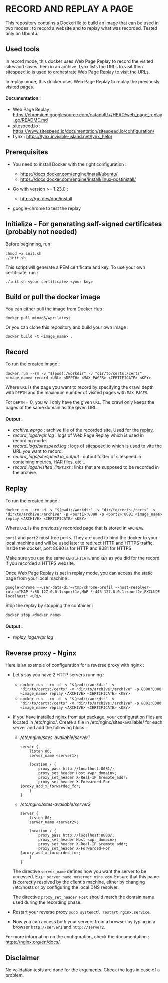 # RECORD AND REPLAY A PAGE

This repository contains a Dockerfile to build an image that can be used in two modes : to record a website and to replay what was recorded.
Tested only on Ubuntu. 

## Used tools

In record mode, this docker uses Web Page Replay to record the visited sites and saves them in an archive. 
Lynx lists the URLs to visit then sitespeed.io is used to orchestrate Web Page Replay to visit the URLs. 

In replay mode, this docker uses Web Page Replay to replay the previously visited pages. 

#### Documentation : 
* Web Page Replay : https://chromium.googlesource.com/catapult/+/HEAD/web_page_replay_go/README.md 
* sitespeed.io : https://www.sitespeed.io/documentation/sitespeed.io/configuration/ 
* Lynx : https://lynx.invisible-island.net/lynx_help/ 

## Prerequisites 

* You need to install Docker with the right configuration : 
    - https://docs.docker.com/engine/install/ubuntu/
    - https://docs.docker.com/engine/install/linux-postinstall/

* Go with version >= 1.23.0 : 
    - https://go.dev/doc/install

* google-chrome to test the replay 


## Initialize - For generating self-signed certificates (probably not needed)

Before beginning, run : 
```
chmod +x init.sh 
./init.sh 
```

This script will generate a PEM certificate and key. 
To use your own certificate, run :
```
./init.sh <your certificate> <your key>
```


## Build or pull the docker image

You can either pull the image from Docker Hub : 
```
docker pull minaq3/wpr:latest
```

Or you can clone this repository and build your own image :
``` 
docker build -t <image_name> .
```


## Record 

To run the created image : 
```
docker run --rm -v "$(pwd):/workdir" -v "dir/to/certs:/certs" <image_name> record <URL> <DEPTH> <MAX_PAGES> <CERTIFICATE> <KEY>
```
Where ```URL``` is the page you want to record by specifying the crawl depth with ```DEPTH``` and the maximum number of visited pages with ```MAX_PAGES```. 

For ```DEPTH``` = 0, you will only have the given ```URL```. The crawl only keeps the pages of the same domain as the given URL. 


#### Output :

* *archive.wprgo* : archive file of the recorded site. Used for the [replay](#replay).
* *record_logs/wpr.log* : logs of Web Page Replay which is used in recording mode. 
* *record_logs/sitespeed.log* : logs of sitespeed.io which is used to vite the URL you want to record.
* *record_logs/sitespeed.io_output* : output folder of sitespeed.io containing metrics, HAR files, etc... 
* *record_logs/visited_links.txt* : links that are supposed to be recorded in the archive. 


## Replay 

To run the created image : 
```
docker run --rm -d -v "$(pwd):/workdir" -v "dir/to/certs:/certs" -v "dir/to/archive:/archive" -p <port1>:8080 -p <port2>:8081 <image_name> replay <ARCHIVE> <CERTIFICATE> <KEY>
```

Where ```URL``` is the previously recorded page that is stored in ```ARCHIVE```.

 ```port1``` and ```port2``` must free ports. They are used to bind the docker to your local machine and will be used later to redirect HTTP and HTTPS traffic. 
Inside the docker, port 8080 is for HTTP and 8081 for HTTPS.

Make sure you use the same ```CERTIFICATE``` and ```KEY``` as you did for the record if you recorded a HTTPS website. 

Once Web Page Replay is set in replay mode, you can access the static page from your local machine : 
```
google-chrome --user-data-dir=/tmp/chrome-profil --host-resolver-rules="MAP *:80 127.0.0.1:<port1>,MAP *:443 127.0.0.1:<port2>,EXCLUDE localhost" <URL> 
```

Stop the replay by stopping the container : 
``` 
docker stop <docker name>
```

#### Output : 

* *replay_logs/wpr.log*

## Reverse proxy - Nginx

Here is an example of configuration for a reverse proxy with nginx :

* Let's say you have 2 HTTP servers running : 
    - ```docker run --rm -d -v "$(pwd):/workdir" -v "dir/to/certs:/certs" -v "dir/to/archive:/archive" -p 8080:8080  <image_name> replay <ARCHIVE> <CERTIFICATE> <KEY>```
    - ```docker run --rm -d -v "$(pwd):/workdir" -v "dir/to/certs:/certs" -v "dir/to/archive:/archive" -p 8081:8080  <image_name> replay <ARCHIVE> <CERTIFICATE> <KEY>```
* If you have installed nginx from apt package, your configuration files are located in /etc/nginx/. Create a file in /etc/nginx/sites-available/ for each server and add the following blocs : 

    - */etc/nginx/sites-available/server1*
        ```
        server {
            listen 80;
            server_name <server1>;

            location / {
                proxy_pass http://localhost:8081/;
                proxy_set_header Host <wpr_domain>;
                proxy_set_header X-Real-IP $remote_addr;
                proxy_set_header X-Forwarded-For $proxy_add_x_forwarded_for;
            }
        }
        ```

    - */etc/nginx/sites-available/server2*

        ```
        server {
            listen 80;
            server_name <server2>;

            location / {
                proxy_pass http://localhost:8080/;
                proxy_set_header Host <wpr_domain>;
                proxy_set_header X-Real-IP $remote_addr;
                proxy_set_header X-Forwarded-For $proxy_add_x_forwarded_for;
            }
        }
        ```
    The directive ```server_name``` defines how you want the server to be accessed. E.g. : ```server_name myserver.mine.com```. Ensure that this name is correctly resolved by the client's machine, either by changing /etc/hosts or by configuring the local DNS resolver.

    The directive ```proxy_set_header Host``` should match the domain name used during the recording phase. 

* Restart your reverse proxy ```sudo systemctl restart nginx.service```.
* Now you can access both your servers from a browser by typing in a browser ```http://server1``` and ```http://server2```. 

For more information on the configuration, check the documentation : https://nginx.org/en/docs/. 


## Disclaimer 

No validation tests are done for the arguments. Check the logs in case of a problem. 
